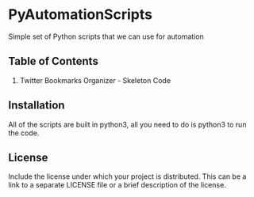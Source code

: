 # PyAutomationScripts
Simple set of Python scripts that we can use for automation

## Table of Contents
1. Twitter Bookmarks Organizer - Skeleton Code

## Installation

All of the scripts are built in python3, all you need to do is python3 <filename> to run the code.

## License
Include the license under which your project is distributed. This can be a link to a separate LICENSE file or a brief description of the license.
